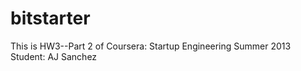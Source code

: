 bitstarter
==========
This is HW3--Part 2 of Coursera: Startup Engineering
Summer 2013
Student: AJ Sanchez
